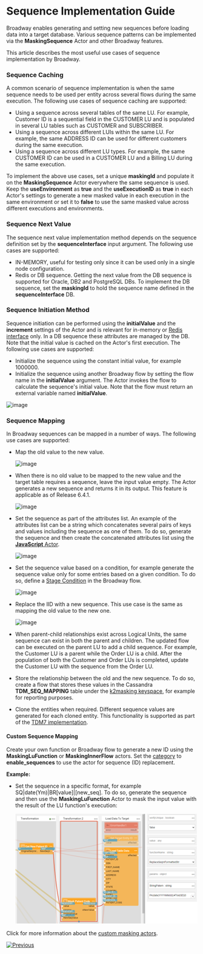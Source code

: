 # Sequence Implementation Guide

Broadway enables generating and setting new sequences before loading data into a target database. Various sequence patterns can be implemented via the **MaskingSequence** Actor and other Broadway features.

This article describes the most useful use cases of sequence implementation by Broadway. 

### Sequence Caching

A common scenario of sequence implementation is when the same sequence needs to be used per entity across several flows during the same execution. The following use cases of sequence caching are supported:

* Using a sequence across several tables of the same LU. For example, Customer ID is a sequential field in the CUSTOMER LU and is populated in several LU tables such as CUSTOMER and SUBSCRIBER. 
* Using a sequence across different LUIs within the same LU. For example, the same ADDRESS ID can be used for different customers during the same execution.
* Using a sequence across different LU types. For example, the same CUSTOMER ID can be used in a CUSTOMER LU and a Billing LU during the same execution.

To implement the above use cases, set a unique **maskingId** and populate it on the **MaskingSequence** Actor everywhere the same sequence is used. Keep the **useEnvironment** as **true** and the **useExecutionID** as **true** in each Actor's settings to generate a new masked value in each execution in the same environment or set it to **false** to use the same masked value across different executions and environments.

### Sequence Next Value

The sequence next value implementation method depends on the sequence definition set by the **sequenceInterface** input argument. The following use cases are supported:

* IN-MEMORY, useful for testing only since it can be used only in a single node configuration.
* Redis or DB sequence. Getting the next value from the DB sequence is supported for Oracle, DB2 and PostgreSQL DBs. To implement the DB sequence, set the **maskingId** to hold the sequence name defined in the **sequenceInterface** DB.  

### Sequence Initiation Method

Sequence initiation can be performed using the **initialValue** and the **increment** settings of the Actor and is relevant for in-memory or [Redis interface](/articles/24_non_DB_interfaces/09_redis_interface.md) only. In a DB sequence these attributes are managed by the DB. Note that the initial value is cached on the Actor's first execution. The following use cases are supported:

* Initialize the sequence using the constant initial value, for example 1000000.
* Initialize the sequence using another Broadway flow by setting the flow name in the **initialValue** argument. The Actor invokes the flow to calculate the sequence's initial value. Note that the flow must return an external variable named **initialValue**. 

![image](../images/99_actors_08_ex_init.PNG)

### Sequence Mapping

In Broadway sequences can be mapped in a number of ways. The following use cases are supported:

* Map the old value to the new value.

  ![image](../images/99_actors_08_ex_map.PNG)

* When there is no old value to be mapped to the new value and the target table requires a sequence, leave the input value empty. The Actor generates a new sequence and returns it in its output. This feature is applicable as of Release 6.4.1.

  ![image](../images/99_actors_08_ex_new.PNG)

* Set the sequence as part of the attributes list. An example of the attributes list can be a string which concatenates several pairs of keys and values including the sequence as one of them. To do so, generate the sequence and then create the concatenated attributes list using the [**JavaScript** Actor](01_javascript_actor.md).

  ![image](../images/99_actors_08_ex_2.png) 


* Set the sequence value based on a condition, for example generate the sequence value only for some entries based on a given condition. To do so, define a [Stage Condition](../19_broadway_flow_stages.md#what-is-a-stage-condition) in the Broadway flow. 

  ![image](../images/99_actors_08_ex_5.png)

* Replace the IID with a new sequence. This use case is the same as mapping the old value to the new one.

  ![image](../images/99_actors_08_ex_6.png)

* When parent-child relationships exist across Logical Units, the same sequence can exist in both the parent and children. The updated flow can be executed on the parent LU to add a child sequence. For example, the Customer LU is a parent while the Order LU is a child. After the population of both the Customer and Order LUs is completed, update the Customer LU with the sequence from the Order LU.

* Store the relationship between the old and the new sequence. To do so, create a flow that stores these values in the Cassandra **TDM_SEQ_MAPPING** table under the [k2masking keyspace](/articles/02_fabric_architecture/06_cassandra_keyspaces_for_fabric.md), for example for reporting purposes. 

* Clone the entities when required. Different sequence values are generated for each cloned entity. This functionality is supported as part of the [TDM7 implementation](/articles/TDM/tdm_implementation/02_tdm_implementation_flow.md). 

#### Custom Sequence Mapping

Create your own function or Broadway flow to generate a new ID using the **MaskingLuFunction** or **MaskingInnerFlow** actors. Set the [category](/articles/19_Broadway/actors/07_masking_and_sequence_actors.md#how-do-i-set-masking-input-arguments) to **enable_sequences** to use the actor for sequence (ID) replacement.

**Example:** 
* Set the sequence in a specific format, for example SQ|date(Ym)|BR[value]|[new_seq]. To do so, generate the sequence and then use the **MaskingLuFunction** Actor to mask the input value with the result of the LU function's execution:

  ![image](../images/99_actors_08_ex_3.png)

Click for more information about the [custom masking actors](/articles/26_fabric_security/06_data_masking.md#customized-masking-logic).

[![Previous](/articles/images/Previous.png)](07_masking_and_sequence_actors.md)
